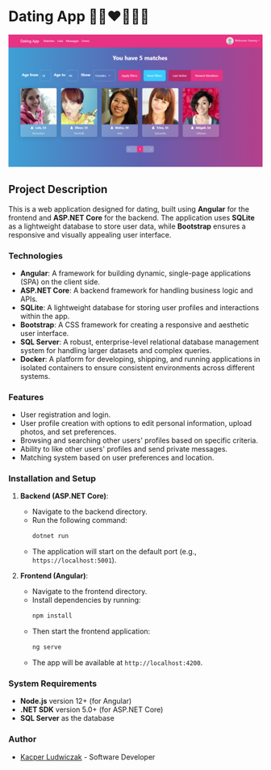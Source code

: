 # Dating App 👩🏻‍❤️‍💋‍👨🏻

![screenshot](client/public/dating_app.png)

## Project Description

This is a web application designed for dating, built using **Angular** for the frontend and **ASP.NET Core** for the backend. The application uses **SQLite** as a lightweight database to store user data, while **Bootstrap** ensures a responsive and visually appealing user interface.

### Technologies

- **Angular**: A framework for building dynamic, single-page applications (SPA) on the client side.
- **ASP.NET Core**: A backend framework for handling business logic and APIs.
- **SQLite**: A lightweight database for storing user profiles and interactions within the app.
- **Bootstrap**: A CSS framework for creating a responsive and aesthetic user interface.
- **SQL Server**: A robust, enterprise-level relational database management system for handling larger datasets and complex queries.
- **Docker**: A platform for developing, shipping, and running applications in isolated containers to ensure consistent environments across different systems.

### Features

- User registration and login.
- User profile creation with options to edit personal information, upload photos, and set preferences.
- Browsing and searching other users' profiles based on specific criteria.
- Ability to like other users' profiles and send private messages.
- Matching system based on user preferences and location.

### Installation and Setup

1. **Backend (ASP.NET Core)**:
   - Navigate to the backend directory.
   - Run the following command:
     ```bash
     dotnet run
     ```
   - The application will start on the default port (e.g., `https://localhost:5001`).

2. **Frontend (Angular)**:
   - Navigate to the frontend directory.
   - Install dependencies by running:
     ```bash
     npm install
     ```
   - Then start the frontend application:
     ```bash
     ng serve
     ```
   - The app will be available at `http://localhost:4200`.

### System Requirements

- **Node.js** version 12+ (for Angular)
- **.NET SDK** version 5.0+ (for ASP.NET Core)
- **SQL Server** as the database

### Author
- [Kacper Ludwiczak](https://github.com/KacperLudwiczak) - Software Developer

